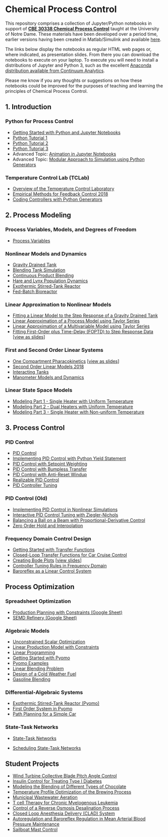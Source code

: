 # Chemical Process Control

This repository comprises a collection of Jupyter/Python notebooks in support of [**CBE 30338 Chemical Process Control**](https://sakailogin.nd.edu/portal/site/SP17-CBE-30338-01) taught at the University of Notre Dame. These materials have been developed over a period time, earlier versions having been created in Matlab/Simulink and available [here](REAME_DEPRECATED.md).

The links below display the notebooks as regular HTML web pages or, where indicated, as presentation slides. From there you can download the notebooks to execute on your laptop. To execute you will need to install a distributions of Jupyter and Python 3, such as the excellent [Anaconda distribution available from Continuum Analytics](https://www.continuum.io/downloads).

Please me know if you any thoughts or suggestions on how these notebooks could be improved for the purposes of teaching and learning the principles of Chemical Process Control.

## 1. Introduction

### Python for Process Control

* [Getting Started with Python and Jupyter Notebooks](http://nbviewer.jupyter.org/github/jckantor/CBE30338/blob/master/notebooks/python/Getting_Started_with_Python.ipynb)
* [Python Tutorial 1](http://nbviewer.jupyter.org/github/jckantor/CBE30338/blob/master/notebooks/python/Python_Tutorial_1.ipynb)
* [Python Tutorial 2](http://nbviewer.jupyter.org/github/jckantor/CBE30338/blob/master/notebooks/python/Python_Tutorial_2.ipynb)
* [Python Tutorial 3](http://nbviewer.jupyter.org/github/jckantor/CBE30338/blob/master/notebooks/python/Python_Tutorial_3.ipynb)
* Advanced Topic: [Animation in Jupyter Notebooks](http://nbviewer.jupyter.org/github/jckantor/CBE30338/blob/master/notebooks/python/Animation_in_Jupyter_Notebooks.ipynb)
* Advanced Topic: [Modular Approach to Simulation using Python Generators](http://nbviewer.jupyter.org/github/jckantor/CBE30338/blob/master/notebooks/python/Modular_Approach_to_Simulation_using_Python_Generators.ipynb)

### Temperature Control Lab (TCLab)

* [Overview of the Temperature Control Laboratory](http://nbviewer.jupyter.org/github/jckantor/CBE30338/blob/master/notebooks/TCLab/0_TCLab_Overview.ipynb)
* [Empirical Methods for Feedback Control 2018](http://nbviewer.jupyter.org/github/jckantor/CBE30338/blob/master/notebooks/TCLab/1_Empirical_Methods_for_Feedback_Control.ipynb)
* [Coding Controllers with Python Generators](http://nbviewer.jupyter.org/github/jckantor/CBE30338/blob/master/notebooks/TCLab/2_Coding_Controllers_with_Python_Generators.ipynb)

## 2. Process Modeling

### Process Variables, Models, and Degrees of Freedom

* [Process Variables](http://nbviewer.jupyter.org/github/jckantor/CBE30338/blob/master/notebooks/modeling/Process_Variables.ipynb)

### Nonlinear Models and Dynamics

* [Gravity Drained Tank](https://colab.research.google.com/github/jckantor/CBE30338/blob/master/notebooks/modeling/Gravity%20Drained%20Tank.ipynb) 
* [Blending Tank Simulation](https://colab.research.google.com/github/jckantor/CBE30338/blob/master/notebooks/modeling/Blending%20Tank%20Simulation.ipynb)
* [Continuous Product Blending](https://colab.research.google.com/github/jckantor/CBE30338/blob/master/notebooks/modeling/Continuous_Product_Blending.ipynb)
* [Hare and Lynx Population Dynamics](https://colab.research.google.com/github/jckantor/CBE30338/blob/master/notebooks/modeling/HareLynx/Hare_and_Lynx_Population_Dynamics.ipynb)
* [Exothermic Stirred-Tank Reactor](https://colab.research.google.com/github/jckantor/CBE30338/blob/master/notebooks/modeling/Exothermic%20CSTR.ipynb)
* [Fed-Batch Bioreactor](https://colab.research.google.com/github/jckantor/CBE30338/blob/master/notebooks/modeling/Fed%20Batch%20Bioreactor.ipynb)

### Linear Approximation to Nonlinear Models

* [Fitting a Linear Model to the Step Response of a Gravity Drained Tank](http://nbviewer.jupyter.org/github/jckantor/CBE30338/blob/master/notebooks/linear/Fitting%20a%20Linear%20Model%20to%20the%20Step%20Response%20of%20a%20Gravity%20Drained%20Tank.ipynb)
* [Linear Approximation of a Process Model using Taylor Series](http://nbviewer.jupyter.org/github/jckantor/CBE30338/blob/master/notebooks/linear/Linear%20Approximation%20of%20a%20Process%20Model%20using%20Taylor%20Series.ipynb)
* [Linear Approximation of a Multivariable Model using Taylor Series](http://nbviewer.jupyter.org/github/jckantor/CBE30338/blob/master/notebooks/linear/Linear%20Approximation%20of%20a%20Multivariable%20Model%20using%20Taylor%20Series.ipynb)
* [Fitting First-Order plus Time-Delay (FOPTD) to Step Response Data](http://nbviewer.jupyter.org/github/jckantor/CBE30338/blob/master/notebooks/linear/Fitting%20First-Order%20plus%20Time-Delay%20%28FOPTD%29%20to%20Step%20Response%20Data.ipynb) [[view as slides]()]

### First and Second Order Linear Systems

* [One Compartment Pharacokinetics](http://nbviewer.jupyter.org/github/jckantor/CBE30338/blob/master/notebooks/linear/One%20Compartment%20Pharmacokinetics.ipynb) [[view as slides](http://nbviewer.jupyter.org/format/slides/github/jckantor/CBE30338/blob/master/linear/notebooks/One%20Compartment%20Pharmacokinetics.ipynb#/)]
* [Second Order Linear Models 2018](http://nbviewer.jupyter.org/github/jckantor/CBE30338/blob/master/notebooks/linear/Second_Order_Models.ipynb)
* [Interacting Tanks](http://nbviewer.jupyter.org/github/jckantor/CBE30338/blob/master/notebooks/linear/Interacting%20Tanks.ipynb)
* [Manometer Models and Dynamics](http://nbviewer.jupyter.org/github/jckantor/CBE30338/blob/master/notebooks/linear/Manometer%20Models%20and%20Dynamics.ipynb)

### Linear State Space Models

* [Modeling Part 1 - Single Heater with Uniform Temperature](https://nbviewer.jupyter.org/github/jckantor/CBE30338/blob/master/notebooks/TCLab/3_Modeling_Part_1.ipynb)
* [Modeling Part 2 - Dual Heaters with Uniform Temperature](https://nbviewer.jupyter.org/github/jckantor/CBE30338/blob/master/notebooks/TCLab/3_Modeling_Part_2.ipynb)
* [Modeling Part 3 - Single Heater with Non-uniform Temperature](https://nbviewer.jupyter.org/github/jckantor/CBE30338/blob/master/notebooks/TCLab/3_Modeling_Part_3.ipynb)
<!-- * [Modeling Part 4 - Dual Heater with Non-uniform Temperature](http://nbviewer.jupyter.org/github/jckantor/CBE30338/blob/master/notebooks/TCLab/3_Modeling_Part_4.ipynb) -->


## 3. Process Control

### PID Control
* [PID Control](http://nbviewer.jupyter.org/github/jckantor/CBE30338/blob/master/notebooks/pid/01_PID_Control.ipynb)
* [Implementing PID Control with Python Yield Statement](http://nbviewer.jupyter.org/github/jckantor/CBE30338/blob/master/notebooks/pid/02_Implementing_PID_Control_with_Python_Yield_Statement.ipynb)
* [PID Control with Setpoint Weighting](http://nbviewer.jupyter.org/github/jckantor/CBE30338/blob/master/notebooks/pid/03_PID_Control_with_Setpoint_Weighting.ipynb)
* [PID Control with Bumpless Transfer](http://nbviewer.jupyter.org/github/jckantor/CBE30338/blob/master/notebooks/pid/04_PID_Control_with_Bumpless_Transfer.ipynb)
* [PID Control with Anti-Reset Windup](http://nbviewer.jupyter.org/github/jckantor/CBE30338/blob/master/notebooks/pid/05_PID_Control_with_Anti-Reset-Windup.ipynb)
* [Realizable PID Control](http://nbviewer.jupyter.org/github/jckantor/CBE30338/blob/master/notebooks/pid/06_Realizable_PID_Control.ipynb)
* [PID Controller Tuning](http://nbviewer.jupyter.org/github/jckantor/CBE30338/blob/master/notebooks/pid/07_PID_Controller_Tuning.ipynb)

### PID Control (Old)

* [Implementing PID Control in Nonlinear Simulations](http://nbviewer.jupyter.org/github/jckantor/CBE30338/blob/master/notebooks/pid/Implementing%20PID%20Control%20in%20Nonlinear%20Simulations.ipynb?flush_cache=true)
* [Interactive PID Control Tuning with Ziegler-Nichols](http://nbviewer.jupyter.org/github/jckantor/CBE30338/blob/master/notebooks/pid/Interactive%20PID%20Control%20Tuning%20with%20%20Ziegler-Nichols.ipynb)
* [Balancing a Ball on a Beam with Proportional-Derivative Control](http://nbviewer.jupyter.org/github/jckantor/Ball-and-Beam/blob/master/index.ipynb)
* [Zero Order Hold and Interpolation](http://nbviewer.jupyter.org/github/jckantor/CBE30338/blob/master/notebooks/pid/Zero%20Order%20Hold%20and%20Interpolation.ipynb)


### Frequency Domain Control Design

* [Getting Started with Transfer Functions](http://nbviewer.jupyter.org/github/jckantor/CBE30338/blob/master/notebooks/freqdomain/Getting%20Started%20with%20Transfer%20Functions.ipynb?flush_cache=true)
* [Closed-Loop Transfer Functions for Car Cruise Control](http://nbviewer.jupyter.org/github/jckantor/CBE30338/blob/master/notebooks/freqdomain/Closed-Loop%20Transfer%20Functions%20for%20Car%20Cruise%20Control.ipynb)
* [Creating Bode Plots](http://nbviewer.jupyter.org/github/jckantor/CBE30338/blob/master/notebooks/freqdomain/Creating%20Bode%20Plots.ipynb) [[view slides](http://nbviewer.jupyter.org/format/slides/github/jckantor/CBE30338/blob/master/notebooks/freqdomain/Creating%20Bode%20Plots.ipynb#/)]
* [Controller Tuning Rules in Frequency Domain](http://nbviewer.jupyter.org/github/jckantor/CBE30338/blob/master/notebooks/freqdomain/Controller%20Tuning%20Rules%20in%20Frequency%20Domain.ipynb)
* [Baroreflex as a Linear Control System](http://nbviewer.jupyter.org/github/jckantor/CBE30338/blob/master/notebooks/freqdomain/Baroreflex%20as%20a%20Linear%20Control%20System.ipynb)


## Process Optimization

### Spreadsheet Optimization

* [Production Planning with Constraints (Google Sheet)](https://docs.google.com/spreadsheets/d/1StL_Z-GnE23LuS93mr9fybxmcAopFuWVvGTauJgvxng/edit?usp=sharing)
* [SEMD Refinery (Google Sheet)](https://docs.google.com/spreadsheets/d/1x-DX4rnt6LCLiDpuSEwZDF0zs5mpVrpcjlU5kb2dmUA/edit?usp=sharing)

### Algebraic Models

* [Unconstrained Scalar Optimization](https://nbviewer.ipython.org/github/jckantor/CBE30338/blob/master/notebooks/optimization/01_Unconstrained_Scalar_Optimization.ipynb)
* [Linear Production Model with Constraints](https://nbviewer.ipython.org/github/jckantor/CBE30338/blob/master/notebooks/optimization/02_Linear_Production_Model_with_Constraints.ipynb)
* [Linear Programming](https://nbviewer.ipython.org/github/jckantor/CBE30338/blob/master/notebooks/optimization/03_Linear_Programming.ipynb)
* [Getting Started with Pyomo](https://nbviewer.ipython.org/github/jckantor/CBE30338/blob/master/notebooks/optimization/04_Getting_Started_with_Pyomo.ipynb)
* [Pyomo Examples](https://nbviewer.ipython.org/github/jckantor/CBE30338/blob/master/notebooks/optimization/05_Pyomo_Examples.ipynb)
* [Linear Blending Problem](https://nbviewer.ipython.org/github/jckantor/CBE30338/blob/master/notebooks/optimization/06_Linear_Blending_Problem.ipynb)
* [Design of a Cold Weather Fuel](https://nbviewer.ipython.org/github/jckantor/CBE30338/blob/master/notebooks/optimization/07_Mixture_Design_Cold_Weather_Fuel.ipynb)
* [Gasoline Blending](https://nbviewer.ipython.org/github/jckantor/CBE30338/blob/master/notebooks/optimization/08_Gasoline_Blending.ipynb)

### Differential-Algebraic Systems

* [Exothermic Stirred-Tank Reactor (Pyomo)](https://nbviewer.ipython.org/github/jckantor/CBE30338/blob/master/notebooks/dae/Exothermic_CSTR_Pyomo.ipynb)
* [First Order System in Pyomo](https://nbviewer.ipython.org/github/jckantor/CBE30338/blob/master/notebooks/dae/First_Order_System_in_Pyomo.ipynb)
* [Path Planning for a Simple Car](https://nbviewer.ipython.org/github/jckantor/CBE30338/blob/master/notebooks/dae/Path_Planning_for_a_Simple_Car.ipynb)


### State-Task Networks

* [State-Task Networks](http://nbviewer.ipython.org/github/jckantor/CBE30338/blob/master/notebooks/STN/State-Task_Networks.ipynb)

* [Scheduling State-Task Networks](http://nbviewer.ipython.org/github/jckantor/CBE30338/blob/master/notebooks/STN/Scheduling_Multipurpose_Batch_Processes_using_State-Task_Networks.ipynb)


## Student Projects

* [Wind Turbine Collective Blade Pitch Angle Control](http://nbviewer.jupyter.org/github/jckantor/CBE30338/blob/master/notebooks/projects/2017/02%20Wind%20Turbine%20Control/Wind%20Turbine%20Collective%20Blade%20Pitch%20Angle%20Control.ipynb)
* [Insulin Control for Treating Type I Diabetes](http://nbviewer.jupyter.org/github/jckantor/CBE30338/blob/master/notebooks/projects/2017/05%20Insulin%20Control/Insulin%20Control%20for%20Treating%20Type%20I%20Diabetes.ipynb)
* [Modeling the Blending of Different Types of Chocolate](http://nbviewer.jupyter.org/github/jckantor/CBE30338/blob/master/notebooks/projects/2017/06%20Chocolate%20Production/Chocolate%20Blending%20Final%20Project%20_Breier%2C%20Flavin%2C%20Mallette%2C%20Mikes_.ipynb)
* [Temperature Profile Optimization of the Brewing Process](http://nbviewer.jupyter.org/github/jckantor/CBE30338/blob/master/notebooks/projects/2017/09%20Beer%20Production/Temperature%20Profile%20Optimization%20of%20the%20Brewing%20Process.ipynb)
* [Municipal Wastewater Aeration](http://nbviewer.jupyter.org/github/jckantor/CBE30338/blob/master/notebooks/projects/2017/10%20Wastewater%20Treatment/Municipal%20Wastewater%20Aeration.ipynb)
* [T cell Therapy for Chronic Myelogenous Leukemia](http://nbviewer.jupyter.org/github/jckantor/CBE30338/blob/master/notebooks/projects/2017/18%20Cancer%20Treatment%20with%20T%20cells/T%20cell%20therapy%20of%20Chronic%20Myelogenous%20Leukemia.ipynb)
* [Control of a Reverse Osmosis Desalination Process](http://nbviewer.jupyter.org/github/jckantor/CBE30338/blob/master/notebooks/projects/2017/19%20Desalinization/Control%20of%20a%20Reverse%20Osmosis%20Desalination%20Process.ipynb)
* [Closed Loop Anesthesia Delivery (CLAD) System](http://nbviewer.jupyter.org/github/jckantor/CBE30338/blob/master/notebooks/projects/2017/23%20Anesthsia%20Delivery%20by%20Feedback%20Control/Closed%20Loop%20Anesthetic%20Delivery%20%28CLAD%29%20System.ipynb)
* [Autoregulation and Baroreflex Regulation in Mean Arterial Blood Pressure Maintenance](http://nbviewer.jupyter.org/github/jckantor/CBE30338/blob/master/notebooks/projects/2017/27%20Baroreflex%20and%20Autoregulation/Autoregulation%20and%20Baroreflex%20Regulation%20in%20Mean%20Arterial%20Blood%20Pressure%20Maintenance.ipynb)
* [Sailboat Mast Control](http://nbviewer.jupyter.org/github/jckantor/CBE30338/blob/master/notebooks/projects/2017/28%20Sailboat%20Mast%20Control/Sailboat%20Mast%20Control.ipynb)
